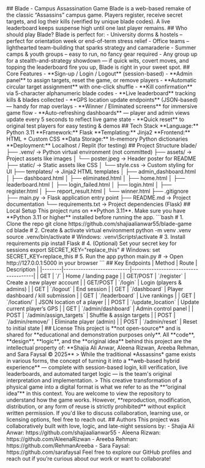 
<!---![Blade Banner](assets/poster.jpeg)---!>

## Blade - Campus Assassination Game

Blade is a web-based remake of the classic “Assassins” campus game.

Players register, receive secret targets, and log their kills (verified by unique blade codes). A live leaderboard keeps suspense high until one last player remains.

## Who should play Blade?


Blade is perfect for:

- University dorms & hostels – perfect for orientation week or end-of-term stress relief
- Office teams – lighthearted team-building that sparks strategy and camaraderie
- Summer camps & youth groups – easy to run, no fancy gear required
- Any group up for a stealth-and-strategy showdown — if quick wits, covert moves, and topping the leaderboard fire you up, Blade is right in your sweet spot.


##  Core Features

- **Sign-up / Login / Logout** (session-based)
- **Admin panel** to assign targets, reset the game, or remove players
- **Automatic circular target assignment** with one-click shuffle
- **Kill confirmation** via 5-character alphanumeric blade codes
- **Live leaderboard** tracking kills & blades collected
- **GPS location update endpoints** (JSON-based) — handy for map overlays
- **Winner / Eliminated screens** for immersive game flow
- **Auto-refreshing dashboards** — player and admin views update every 5 seconds to reflect live game state
- **Quick reset** to original test players for easy testing & demos

## Tech Stack


**Language:** Python 3.11  
**Framework:** Flask  
**Templating:** Jinja2  
**Frontend:** HTML + Custom CSS  
**Data Storage:** In-memory Python dictionaries  
**Deployment:** Localhost / Replit (for testing)

## Project Structure

blade/
├── .venv/                  → Python virtual environment (not committed)  
├── assets/                 → Project assets like images  
│   └── poster.jpeg         → Header poster for README  
├── static/                 → Static assets like CSS  
│   └── style.css           → Custom styling for UI  
├── templates/              → Jinja2 HTML templates  
│   ├── admin_dashboard.html  
│   ├── dashboard.html  
│   ├── eliminated.html  
│   ├── home.html  
│   ├── leaderboard.html  
│   ├── login_failed.html  
│   ├── login.html  
│   ├── register.html  
│   ├── report_result.html  
│   └── winner.html  
├── .gitignore             
├── main.py                 → Flask application entry point  
├── README.md               → Project documentation  
└── requirements.txt        → Project dependencies (Flask)

##  Local Setup

This project runs on **Python 3.11**.  
Make sure you have **Python 3.11 or higher** installed before running the app.

```bash
# 1. Clone the repo
git clone https://github.com/shajiaalianwar55/blade-game
cd blade

# 2. Create & activate virtual environment
python -m venv .venv
source .venv/bin/activate            # Windows: .venv\Scripts\activate

# 3. Install requirements
pip install Flask

# 4. (Optional) Set your secret key for sessions
export SECRET_KEY="replace_this"     # Windows: set SECRET_KEY=replace_this

# 5. Run the app
python main.py
# → Open http://127.0.0.1:5000 in your browser

```


## Key Endpoints

| Method | Route                     | Description                          |
|--------|---------------------------|--------------------------------------|
| GET    | `/`                       | Home / landing page                  |
| GET/POST | `/register`             | Create a new player account          |
| GET/POST | `/login`                | Login (players & admins)             |
| GET    | `/logout`                | End session                          |
| GET    | `/dashboard`             | Player dashboard / kill submission   |
| GET    | `/leaderboard`           | Live rankings                        |
| GET    | `/location/<username>`   | JSON location of a player            |
| POST   | `/update_location`       | Update current player’s GPS          |
| GET    | `/admin/dashboard`       | Admin control panel                  |
| POST   | `/admin/assign_targets`  | Shuffle & assign targets             |
| POST   | `/admin/remove/<user>`   | Eliminate player (admin)             |
| POST   | `/admin/reset`           | Reset to initial state               |

##  License

This project is **not open-source** and is shared for **educational and demonstration purposes only**.  
All **code**, **design**, **logic**, and the **original idea** behind this project are the intellectual property of:

**Shajia Ali Anwar, Aleena Rizwan, Areeba Rehman, and Sara Faysal © 2025**

> While the traditional *Assassins* game exists in various forms, the concept of turning it into a **web-based hybrid experience** — complete with session-based login, kill verification, live leaderboards, and automated target logic — is the team's original interpretation and implementation.  
> This creative transformation of a physical game into a digital format is what we refer to as the **“original idea”** in this context.

You are welcome to view the repository to understand how the game works.  
However, **reproduction, modification, distribution, or any form of reuse is strictly prohibited** without explicit written permission.

If you'd like to discuss collaboration, learning use, or licensing options, feel free to reach out.

## Authors

This project was collaboratively built with love, logic, and late-night sessions by:

-  Shajia Ali Anwar: https://github.com/shajiaalianwar55
-  Aleena Rizwan: https://github.com/AleenaRizwan
-  Areeba Rehman: https://github.com/RehmanAreeba
-  Sara Faysal: https://github.com/sarafaysal

Feel free to explore our GitHub profiles and reach out if you’re curious about our work or want to collaborate!